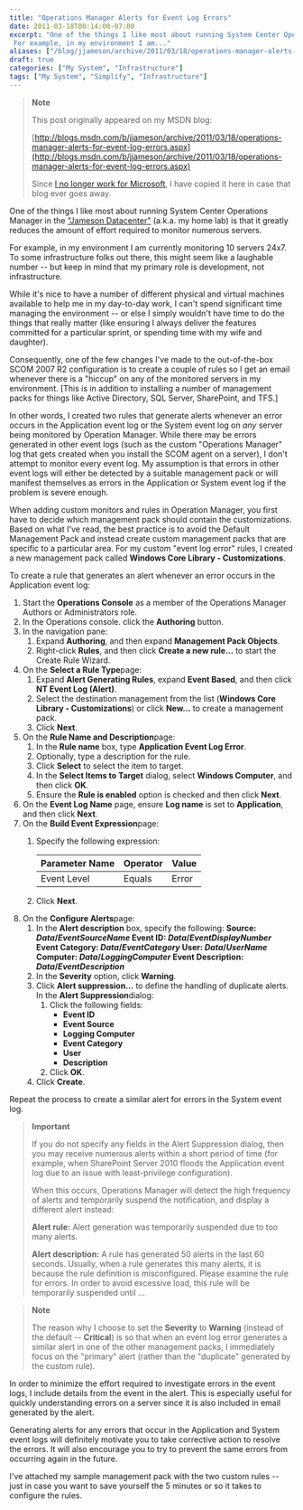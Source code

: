 ```yaml
---
title: "Operations Manager Alerts for Event Log Errors"
date: 2011-03-18T00:14:00-07:00
excerpt: "One of the things I like most about running System Center Operations Manager in the \"Jameson Datacenter\" (a.k.a. my home lab) is that it greatly reduces the amount of effort required to monitor numerous servers. 
 For example, in my environment I am..."
aliases: ["/blog/jjameson/archive/2011/03/18/operations-manager-alerts-for-event-log-errors.aspx"]
draft: true
categories: ["My System", "Infrastructure"]
tags: ["My System", "Simplify", "Infrastructure"]
---
```


> **Note**
>
> This post originally appeared on my MSDN blog:
>
> [http://blogs.msdn.com/b/jjameson/archive/2011/03/18/operations-manager-alerts-for-event-log-errors.aspx](http://blogs.msdn.com/b/jjameson/archive/2011/03/18/operations-manager-alerts-for-event-log-errors.aspx)
>
> Since [I no longer work for Microsoft](/blog/jjameson/2011/09/02/last-day-with-microsoft), I have copied it here in case that blog ever goes away.

One of the things I like most about running System Center Operations Manager in the ["Jameson Datacenter"](/blog/jjameson/2009/09/13/the-jameson-datacenter) (a.k.a. my home lab) is that it greatly reduces the amount of effort required to monitor numerous servers.

For example, in my environment I am currently monitoring 10 servers 24x7. To some infrastructure folks out there, this might seem like a laughable number -- but keep in mind that my primary role is development, not infrastructure.

While it's nice to have a number of different physical and virtual machines available to help me in my day-to-day work, I can't spend significant time managing the environment -- or else I simply wouldn't have time to do the things that really matter (like ensuring I always deliver the features committed for a particular sprint, or spending time with my wife and daughter).

Consequently, one of the few changes I've made to the out-of-the-box SCOM 2007 R2 configuration is to create a couple of rules so I get an email whenever there is a "hiccup" on any of the monitored servers in my environment. [This is in addition to installing a number of management packs for things like Active Directory, SQL Server, SharePoint, and TFS.]

In other words, I created two rules that generate alerts whenever an error occurs in the Application event log or the System event log on *any* server being monitored by Operation Manager. While there may be errors generated in other event logs (such as the custom "Operations Manager" log that gets created when you install the SCOM agent on a server), I don't attempt to monitor every event log. My assumption is that errors in other event logs will either be detected by a suitable management pack or will manifest themselves as errors in the Application or System event log if the problem is severe enough.

When adding custom monitors and rules in Operation Manager, you first have to decide which management pack should contain the customizations. Based on what I've read, the best practice is to avoid the Default Management Pack and instead create custom management packs that are specific to a particular area. For my custom "event log error" rules, I created a new management pack called **Windows Core Library - Customizations**.

To create a rule that generates an alert whenever an error occurs in the Application event log:

1. Start the **Operations Console** as a member of the Operations Manager Authors or Administrators role.
2. In the Operations console. click the **Authoring** button.
3. In the navigation pane:
   1. Expand **Authoring**, and then expand **Management Pack Objects**.
   2. Right-click **Rules**, and then click **Create a new rule...** to start the Create Rule Wizard.
4. On the **Select a Rule Type**page:
   1. Expand **Alert Generating Rules**, expand **Event Based**, and then click **NT Event Log (Alert)**.
   2. Select the destination management from the list (**Windows Core Library - Customizations**) or click **New...** to create a management pack.
   3. Click **Next**.
5. On the **Rule Name and Description**page:
   1. In the **Rule name** box, type **Application Event Log Error**.
   2. Optionally, type a description for the rule.
   3. Click **Select** to select the item to target.
   4. In the **Select Items to Target** dialog, select **Windows Computer**, and then click **OK**.
   5. Ensure the **Rule is enabled** option is checked and then click **Next**.
6. On the **Event Log Name** page, ensure **Log name** is set to **Application**, and then click **Next**.
7. On the **Build Event Expression**page:
   1. Specify the following expression:
      
      | Parameter Name | Operator | Value |
      | --- | --- | --- |
      | Event Level | Equals | Error |
   
   2. Click **Next**.
8. On the **Configure Alerts**page:
   1. In the **Alert description** box, specify the following:
      **Source: $Data/EventSourceName$
      Event ID: $Data/EventDisplayNumber$
      Event Category: $Data/EventCategory$
      User: $Data/UserName$
      Computer: $Data/LoggingComputer$
      Event Description: $Data/EventDescription$**
   2. In the **Severity** option, click **Warning**.
   3. Click **Alert suppression...** to define the handling of duplicate alerts. In the **Alert Suppression**dialog:
      1. Click the following fields:
         - **Event ID**
         - **Event Source**
         - **Logging Computer**
         - **Event Category**
         - **User**
         - **Description**
      2. Click **OK**.
   4. Click **Create**.

Repeat the process to create a similar alert for errors in the System event log.

> **Important**
>
> If you do not specify any fields in the Alert Suppression dialog, then you may receive numerous alerts within a short period of time (for example, when SharePoint Server 2010 floods the Application event log due to an issue with least-privilege configuration).
>
> When this occurs, Operations Manager will detect the high frequency of alerts and temporarily suspend the notification, and display a different alert instead:
>
> **Alert rule:** Alert generation was temporarily suspended due to too many alerts.
>
> **Alert description:** A rule has generated 50 alerts in the last 60 seconds. Usually, when a rule generates this many alerts, it is because the rule definition is misconfigured. Please examine the rule for errors. In order to avoid excessive load, this rule will be temporarily suspended until ...

> **Note**
>
> The reason why I choose to set the **Severity** to **Warning** (instead of the default -- **Critical**) is so that when an event log error generates a similar alert in one of the other management packs, I immediately focus on the "primary" alert (rather than the "duplicate" generated by the custom rule).

In order to minimize the effort required to investigate errors in the event logs, I include details from the event in the alert. This is especially useful for quickly understanding errors on a server since it is also included in email generated by the alert.

Generating alerts for any errors that occur in the Application and System event logs will definitely motivate you to take corrective action to resolve the errors. It will also encourage you to try to prevent the same errors from occurring again in the future.

I've attached my sample management pack with the two custom rules -- just in case you want to save yourself the 5 minutes or so it takes to configure the rules.

